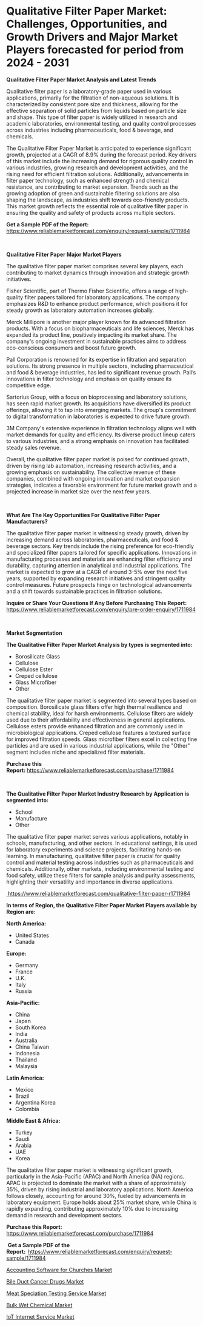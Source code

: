 <p><h1>Qualitative Filter Paper Market: Challenges, Opportunities, and Growth Drivers and Major Market Players forecasted for period from 2024 - 2031</h1></p><p><strong>Qualitative Filter Paper Market Analysis and Latest Trends</strong></p>
<p><p>Qualitative filter paper is a laboratory-grade paper used in various applications, primarily for the filtration of non-aqueous solutions. It is characterized by consistent pore size and thickness, allowing for the effective separation of solid particles from liquids based on particle size and shape. This type of filter paper is widely utilized in research and academic laboratories, environmental testing, and quality control processes across industries including pharmaceuticals, food & beverage, and chemicals.</p><p>The Qualitative Filter Paper Market is anticipated to experience significant growth, projected at a CAGR of 8.9% during the forecast period. Key drivers of this market include the increasing demand for rigorous quality control in various industries, growing research and development activities, and the rising need for efficient filtration solutions. Additionally, advancements in filter paper technology, such as enhanced strength and chemical resistance, are contributing to market expansion. Trends such as the growing adoption of green and sustainable filtering solutions are also shaping the landscape, as industries shift towards eco-friendly products. This market growth reflects the essential role of qualitative filter paper in ensuring the quality and safety of products across multiple sectors.</p></p>
<p><strong>Get a Sample PDF of the Report:&nbsp;</strong> <a href="https://www.reliablemarketforecast.com/enquiry/request-sample/1711984?utm_campaign=1733&utm_medium=2&utm_source=Github&utm_content=ia&utm_term=22102024&utm_id=qualitative-filter-paper">https://www.reliablemarketforecast.com/enquiry/request-sample/1711984</a></p>
<p>&nbsp;</p>
<p><strong>Qualitative Filter Paper Major Market Players</strong></p>
<p><p>The qualitative filter paper market comprises several key players, each contributing to market dynamics through innovation and strategic growth initiatives. </p><p>Fisher Scientific, part of Thermo Fisher Scientific, offers a range of high-quality filter papers tailored for laboratory applications. The company emphasizes R&D to enhance product performance, which positions it for steady growth as laboratory automation increases globally.</p><p>Merck Millipore is another major player known for its advanced filtration products. With a focus on biopharmaceuticals and life sciences, Merck has expanded its product line, positively impacting its market share. The company's ongoing investment in sustainable practices aims to address eco-conscious consumers and boost future growth.</p><p>Pall Corporation is renowned for its expertise in filtration and separation solutions. Its strong presence in multiple sectors, including pharmaceutical and food & beverage industries, has led to significant revenue growth. Pall’s innovations in filter technology and emphasis on quality ensure its competitive edge.</p><p>Sartorius Group, with a focus on bioprocessing and laboratory solutions, has seen rapid market growth. Its acquisitions have diversified its product offerings, allowing it to tap into emerging markets. The group's commitment to digital transformation in laboratories is expected to drive future growth.</p><p>3M Company's extensive experience in filtration technology aligns well with market demands for quality and efficiency. Its diverse product lineup caters to various industries, and a strong emphasis on innovation has facilitated steady sales revenue.</p><p>Overall, the qualitative filter paper market is poised for continued growth, driven by rising lab automation, increasing research activities, and a growing emphasis on sustainability. The collective revenue of these companies, combined with ongoing innovation and market expansion strategies, indicates a favorable environment for future market growth and a projected increase in market size over the next few years.</p></p>
<p>&nbsp;</p>
<p><strong>What Are The Key Opportunities For Qualitative Filter Paper Manufacturers?</strong></p>
<p><p>The qualitative filter paper market is witnessing steady growth, driven by increasing demand across laboratories, pharmaceuticals, and food & beverage sectors. Key trends include the rising preference for eco-friendly and specialized filter papers tailored for specific applications. Innovations in manufacturing processes and materials are enhancing filter efficiency and durability, capturing attention in analytical and industrial applications. The market is expected to grow at a CAGR of around 3-5% over the next five years, supported by expanding research initiatives and stringent quality control measures. Future prospects hinge on technological advancements and a shift towards sustainable practices in filtration solutions.</p></p>
<p><strong>Inquire or Share Your Questions If Any Before Purchasing This Report:</strong> <a href="https://www.reliablemarketforecast.com/enquiry/pre-order-enquiry/1711984?utm_campaign=1733&utm_medium=2&utm_source=Github&utm_content=ia&utm_term=22102024&utm_id=qualitative-filter-paper">https://www.reliablemarketforecast.com/enquiry/pre-order-enquiry/1711984</a></p>
<p>&nbsp;</p>
<p><strong>Market Segmentation</strong></p>
<p><strong>The Qualitative Filter Paper Market Analysis by types is segmented into:</strong></p>
<p><ul><li>Borosilicate Glass</li><li>Cellulose</li><li>Cellulose Ester</li><li>Creped cellulose</li><li>Glass Microfiber</li><li>Other</li></ul></p>
<p><p>The qualitative filter paper market is segmented into several types based on composition. Borosilicate glass filters offer high thermal resilience and chemical stability, ideal for harsh environments. Cellulose filters are widely used due to their affordability and effectiveness in general applications. Cellulose esters provide enhanced filtration and are commonly used in microbiological applications. Creped cellulose features a textured surface for improved filtration speeds. Glass microfiber filters excel in collecting fine particles and are used in various industrial applications, while the "Other" segment includes niche and specialized filter materials.</p></p>
<p><strong>Purchase this Report:&nbsp;</strong><a href="https://www.reliablemarketforecast.com/purchase/1711984?utm_campaign=1733&utm_medium=2&utm_source=Github&utm_content=ia&utm_term=22102024&utm_id=qualitative-filter-paper">https://www.reliablemarketforecast.com/purchase/1711984</a></p>
<p>&nbsp;</p>
<p><strong>The Qualitative Filter Paper Market Industry Research by Application is segmented into:</strong></p>
<p><ul><li>School</li><li>Manufacture</li><li>Other</li></ul></p>
<p><p>The qualitative filter paper market serves various applications, notably in schools, manufacturing, and other sectors. In educational settings, it is used for laboratory experiments and science projects, facilitating hands-on learning. In manufacturing, qualitative filter paper is crucial for quality control and material testing across industries such as pharmaceuticals and chemicals. Additionally, other markets, including environmental testing and food safety, utilize these filters for sample analysis and purity assessments, highlighting their versatility and importance in diverse applications.</p></p>
<p><a href="https://www.reliablemarketforecast.com/qualitative-filter-paper-r1711984?utm_campaign=1733&utm_medium=2&utm_source=Github&utm_content=ia&utm_term=22102024&utm_id=qualitative-filter-paper">&nbsp;https://www.reliablemarketforecast.com/qualitative-filter-paper-r1711984</a></p>
<p><strong>In terms of Region, the Qualitative Filter Paper Market Players available by Region are:</strong></p>
<p>
    <p> <strong> North America: </strong>
        <ul>
            <li>United States</li>
            <li>Canada</li>
        </ul>
        </p> 
    <p> <strong> Europe: </strong>
        <ul>
            <li>Germany</li>
            <li>France</li>
            <li>U.K.</li>
            <li>Italy</li>
            <li>Russia</li>
        </ul>
        </p> 
    <p> <strong> Asia-Pacific: </strong>
        <ul>
            <li>China</li>
            <li>Japan</li>
            <li>South Korea</li>
            <li>India</li>
            <li>Australia</li>
            <li>China Taiwan</li>
            <li>Indonesia</li>
            <li>Thailand</li>
            <li>Malaysia</li>
        </ul>
        </p> 
    <p> <strong> Latin America: </strong>
        <ul>
            <li>Mexico</li>
            <li>Brazil</li>
            <li>Argentina Korea</li>
            <li>Colombia</li>
        </ul>
        </p> 
    <p> <strong> Middle East & Africa: </strong>
        <ul>
            <li>Turkey</li>
            <li>Saudi</li>
            <li>Arabia</li>
            <li>UAE</li>
            <li>Korea</li>
        </ul>
    </p>
    </p>
<p><p>The qualitative filter paper market is witnessing significant growth, particularly in the Asia-Pacific (APAC) and North America (NA) regions. APAC is projected to dominate the market with a share of approximately 35%, driven by rising industrial and laboratory applications. North America follows closely, accounting for around 30%, fueled by advancements in laboratory equipment. Europe holds about 25% market share, while China is rapidly expanding, contributing approximately 10% due to increasing demand in research and development sectors.</p></p>
<p><strong>Purchase this Report: </strong><a href="https://www.reliablemarketforecast.com/purchase/1711984?utm_campaign=1733&utm_medium=2&utm_source=Github&utm_content=ia&utm_term=22102024&utm_id=qualitative-filter-paper">https://www.reliablemarketforecast.com/purchase/1711984</a></p>
<p>&nbsp;<strong>Get a Sample PDF of the Report:&nbsp;&nbsp;</strong><a href="https://www.reliablemarketforecast.com/enquiry/request-sample/1711984?utm_campaign=1733&utm_medium=2&utm_source=Github&utm_content=ia&utm_term=22102024&utm_id=qualitative-filter-paper">https://www.reliablemarketforecast.com/enquiry/request-sample/1711984</a></p>
<p><strong></strong></p>
<p><p><a href="https://github.com/SanjidaMahmud54/Market-Research-Report-List-1/blob/main/accounting-software-for-churches-market.md?utm_campaign=1733&utm_medium=2&utm_source=Github&utm_content=ia&utm_term=22102024&utm_id=qualitative-filter-paper">Accounting Software for Churches Market</a></p><p><a href="https://www.linkedin.com/pulse/strategic-forecast-bile-duct-cancer-drugs-market-growth-trends-s6c9c?utm_campaign=1733&utm_medium=2&utm_source=Github&utm_content=ia&utm_term=22102024&utm_id=qualitative-filter-paper">Bile Duct Cancer Drugs Market</a></p><p><a href="https://www.linkedin.com/pulse/meat-speciation-testing-service-market-forecasts-trends-ht7be?utm_campaign=1733&utm_medium=2&utm_source=Github&utm_content=ia&utm_term=22102024&utm_id=qualitative-filter-paper">Meat Speciation Testing Service Market</a></p><p><a href="https://www.linkedin.com/pulse/decoding-bulk-wet-chemical-industry-dynamics-strategic-imperatives-c4gse?utm_campaign=1733&utm_medium=2&utm_source=Github&utm_content=ia&utm_term=22102024&utm_id=qualitative-filter-paper">Bulk Wet Chemical Market</a></p><p><a href="https://www.linkedin.com/pulse/global-iot-internet-service-market-share-growth-opportunities-smtmc?utm_campaign=1733&utm_medium=2&utm_source=Github&utm_content=ia&utm_term=22102024&utm_id=qualitative-filter-paper">IoT Internet Service Market</a></p></p>